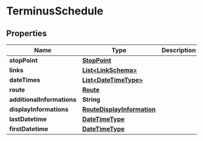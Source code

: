 
# TerminusSchedule

## Properties
Name | Type | Description | Notes
------------ | ------------- | ------------- | -------------
**stopPoint** | [**StopPoint**](StopPoint.md) |  |  [optional]
**links** | [**List&lt;LinkSchema&gt;**](LinkSchema.md) |  |  [optional]
**dateTimes** | [**List&lt;DateTimeType&gt;**](DateTimeType.md) |  | 
**route** | [**Route**](Route.md) |  |  [optional]
**additionalInformations** | **String** |  | 
**displayInformations** | [**RouteDisplayInformation**](RouteDisplayInformation.md) |  |  [optional]
**lastDatetime** | [**DateTimeType**](DateTimeType.md) |  |  [optional]
**firstDatetime** | [**DateTimeType**](DateTimeType.md) |  |  [optional]



